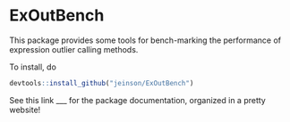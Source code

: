 # ExOutBench
This package provides some tools for bench-marking the performance of expression outlier calling methods. 

To install, do 

```r
devtools::install_github("jeinson/ExOutBench")
```
See this link ___ for the package documentation, organized in a pretty website!
